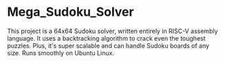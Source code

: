 # Mega_Sudoku_Solver
This project is a 64x64 Sudoku solver, written entirely in RISC-V assembly language. It uses a backtracking algorithm to crack even the toughest puzzles. Plus, it's super scalable and can handle Sudoku boards of any size. Runs smoothly on Ubuntu Linux.
